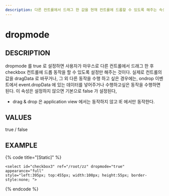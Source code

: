 ```yaml
---
description: 다른 컨트롤에서 드래그 한 값을 현재 컨트롤에 드롭할 수 있도록 해주는 속성이다     
---
```


#   dropmode                       

## DESCRIPTION

dropmode 를 true 로 설정하면 사용자가 마우스로 다른 컨트롤에서 드래그 한 후 checkbox 컨트롤에 드롭 동작을 할 수 있도록 설정만 해주는 것이다.
실제로 컨트롤의 값을 dragData 로 바꾸거나, 그 외 다른 동작을 수행 하고 싶은 경우에는, 
ondrop 이벤트에서 event.dropData 에 있는 데이터를 넣어주거나 수행하고싶은 동작을 수행하면 된다.
이 속성은 설정하지 않으면 기본으로 false 가 설정된다,

* drag & drop 은 application view 에서는 동작하지 않고 IE 에서만 동작한다.  
  
## VALUES

true / false

## EXAMPLE

{% code title="\[Static\]" %}
```markup
<select id="checkbox3" ref="/root/zz" dropmode="true" appearance="full" 
style="left:395px; top:455px; width:100px; height:55px; border-style:none; "> 
```
{% endcode %}